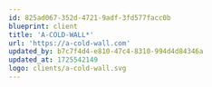```yaml
---
id: 825ad067-352d-4721-9adf-3fd577facc0b
blueprint: client
title: 'A-COLD-WALL*'
url: 'https://a-cold-wall.com'
updated_by: b7c7f4d4-e810-47c4-8310-994d4d84346a
updated_at: 1725542149
logo: clients/a-cold-wall.svg
---
```

